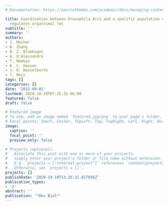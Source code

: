 ```yaml
---
# Documentation: https://sourcethemes.com/academic/docs/managing-content/

title: Coordination between Drosophila Arc1 and a specific population of brain neurons
  regulates organismal fat
subtitle: ''
summary: ''
authors:
- J. Mosher
- W. Zhang
- R. Z. Blumhagen
- A. D'Alessandro
- T. Nemkov
- K. C. Hansen
- J. R. Hesselberth
- T. Reis
tags: []
categories: []
date: '2015-09-01'
lastmod: 2020-10-10T07:25:31-06:00
featured: false
draft: false

# Featured image
# To use, add an image named `featured.jpg/png` to your page's folder.
# Focal points: Smart, Center, TopLeft, Top, TopRight, Left, Right, BottomLeft, Bottom, BottomRight.
image:
  caption: ''
  focal_point: ''
  preview_only: false

# Projects (optional).
#   Associate this post with one or more of your projects.
#   Simply enter your project's folder or file name without extension.
#   E.g. `projects = ["internal-project"]` references `content/project/deep-learning/index.md`.
#   Otherwise, set `projects = []`.
projects: []
publishDate: '2020-10-10T13:25:31.827856Z'
publication_types:
- '2'
abstract: ''
publication: '*Dev Biol*'
---
```

